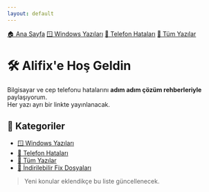 ```yaml
---
layout: default
---
```

[🏠 Ana Sayfa](/)  [🪟 Windows Yazıları](/windows)  [📱 Telefon Hataları](/phone)  [🧾 Tüm Yazılar](/blog)

# 🛠️ Alifix'e Hoş Geldin

Bilgisayar ve cep telefonu hatalarını **adım adım çözüm rehberleriyle** paylaşıyorum.  
Her yazı ayrı bir linkte yayınlanacak.

## 🔗 Kategoriler
- [🪟 Windows Yazıları](/windows)
- [📱 Telefon Hataları](/phone)
- [🧾 Tüm Yazılar](/blog)
- [🧾 İndirilebilir Fix Dosyaları](/files/)

> Yeni konular eklendikçe bu liste güncellenecek.
